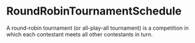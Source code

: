 # RoundRobinTournamentSchedule
A round-robin tournament (or all-play-all tournament) is a competition in which each contestant meets all other contestants in turn.
